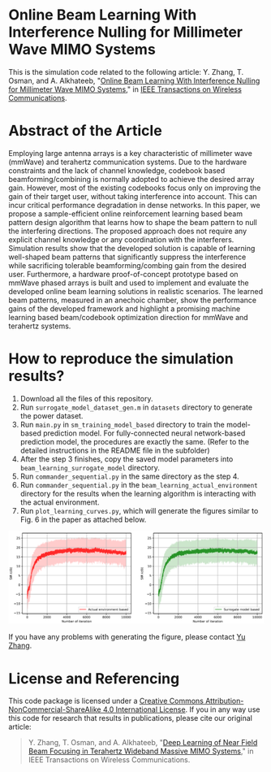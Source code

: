 # Online Beam Learning With Interference Nulling for Millimeter Wave MIMO Systems
This is the simulation code related to the following article: Y. Zhang, T. Osman, and A. Alkhateeb, "[Online Beam Learning With Interference Nulling for Millimeter Wave MIMO Systems](https://ieeexplore.ieee.org/document/10004962)," in [IEEE Transactions on Wireless Communications]().

# Abstract of the Article
Employing large antenna arrays is a key characteristic of millimeter wave (mmWave) and terahertz communication systems. Due to the hardware constraints and the lack of channel knowledge, codebook based beamforming/combining is normally adopted to achieve the desired array gain. However, most of the existing codebooks focus only on improving the gain of their target user, without taking interference into account. This can incur critical performance degradation in dense networks. In this paper, we propose a sample-efficient online reinforcement learning based beam pattern design algorithm that learns how to shape the beam pattern to null the interfering directions. The proposed approach does not require any explicit channel knowledge or any coordination with the interferers. Simulation results show that the developed solution is capable of learning well-shaped beam patterns that significantly suppress the interference while sacrificing tolerable beamforming/combing gain from the desired user. Furthermore, a hardware proof-of-concept prototype based on mmWave phased arrays is built and used to implement and evaluate the developed online beam learning solutions in realistic scenarios. The learned beam patterns, measured in an anechoic chamber, show the performance gains of the developed framework and highlight a promising machine learning based beam/codebook optimization direction for mmWave and terahertz systems.

# How to reproduce the simulation results?
1. Download all the files of this repository.
2. Run `surrogate_model_dataset_gen.m` in `datasets` directory to generate the power dataset.
3. Run `main.py` in `sm_training_model_based` directory to train the model-based prediction model. For fully-connected neural network-based prediction model, the procedures are exactly the same. (Refer to the detailed instructions in the README file in the subfolder)
5. After the step 3 finishes, copy the saved model parameters into `beam_learning_surrogate_model` directory.
5. Run `commander_sequential.py` in the same directory as the step 4.
5. Run `commander_sequential.py` in the `beam_learning_actual_environment` directory for the results when the learning algorithm is interacting with the actual environment.
6. Run `plot_learning_curves.py`, which will generate the figures similar to Fig. 6 in the paper as attached below.

![Figure](https://github.com/YuZhang-GitHub/Interference_Nulling_Beamforming/blob/main/learning_curves.png)

If you have any problems with generating the figure, please contact [Yu Zhang](https://www.linkedin.com/in/yu-zhang-391275181/).

# License and Referencing
This code package is licensed under a [Creative Commons Attribution-NonCommercial-ShareAlike 4.0 International License](https://creativecommons.org/licenses/by-nc-sa/4.0/). If you in any way use this code for research that results in publications, please cite our original article:
> Y. Zhang, T. Osman, and A. Alkhateeb, "[Deep Learning of Near Field Beam Focusing in Terahertz Wideband Massive MIMO Systems](https://ieeexplore.ieee.org/document/10004962)," in IEEE Transactions on Wireless Communications.
